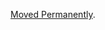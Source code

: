 <a href="/dubzzz/fast-check/tree/main/website/docs/tutorials/setting-up-your-test-environment/property-based-testing-with-jest.md">Moved Permanently</a>.